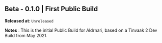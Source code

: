 ## Beta - 0.1.0 | First Public Build

**Released at**: `Unreleased`

**Notes** : This is the initial Public Build for Aldrnari, based on a Tinvaak 2 Dev Build from May 2021.
